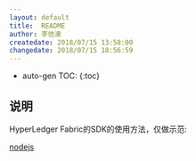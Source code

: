 ```yaml
---
layout: default
title:  README
author: 李佶澳
createdate: 2018/07/15 13:58:00
changedate: 2018/07/15 18:56:59
---
```


* auto-gen TOC:
{:toc}

## 说明

HyperLedger Fabric的SDK的使用方法，仅做示范:

[nodejs](./nodejs/)



